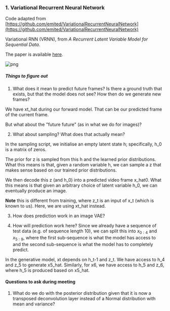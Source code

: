 

### 1. Variational Recurrent Neural Network

Code adapted from [https://github.com/emited/VariationalRecurrentNeuralNetwork](https://github.com/emited/VariationalRecurrentNeuralNetwork)

Variational RNN (VRNN), from *A Recurrent Latent Variable Model for Sequential Data*.


The paper is available [here](https://arxiv.org/abs/1506.02216).

![png](images/fig_1_vrnn.png)

##### Things to figure out
1. What does it mean to predict future frames? Is there a ground truth that exists, but that the model does not see? How then do we generate new frames?

We have xt_hat during our forward model. That can be our predicted frame of the current frame.

But what about the "future future" (as in what we do for images)?

2. What about sampling? What does that actually mean?

In the sampling script, we initialise an empty latent state h; specifically, h_0 is a matrix of zeros.

The prior for z is sampled from this h and the learned prior distributions. What this means is that, given a random variable h, we can sample a z that makes sense based on our trained prior distributions.

We then decode this z (and h_0) into a predicted video frame x_hat0. What this means is that given an arbitrary choice of latent variable h_0, we can eventually produce an image.

**Note** this is different from training, where z_t is an input of x_t (which is known to us). Here, we are using xt_hat instead.


3. How does prediction work in an image VAE?

4. How will prediction work here?
Since we already have a sequence of test data (e.g. of sequence length 10), we can split this into $x_{0:4}$ and $x_{5:9}$, where the first sub-sequence is what the model has access to and the second sub-sequence is what the model has to completely predict.

In the generative model, xt depends on h_t-1 and z_t. We have access to h_4 and z_5 to generate x5_hat. Similarly, for x6, we have access to h_5 and z_6, where h_5 is produced based on x5_hat.




#### Questions to ask during meeting
1. What do we do with the posterior distribution given that it is now a transposed deconvolution layer instead of a Normal distribution with mean and variance?


